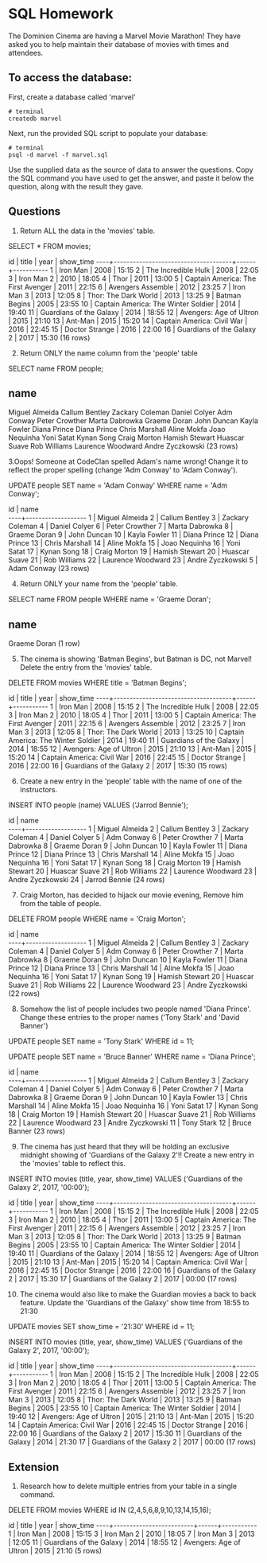 # SQL Homework

The Dominion Cinema are having a Marvel Movie Marathon! They have asked you to help maintain their database of movies with times and attendees.

## To access the database:

First, create a database called 'marvel'

```
# terminal
createdb marvel
```

Next, run the provided SQL script to populate your database:

```
# terminal
psql -d marvel -f marvel.sql
```

Use the supplied data as the source of data to answer the questions.  Copy the SQL command you have used to get the answer, and paste it below the question, along with the result they gave.

## Questions

1. Return ALL the data in the 'movies' table.

SELECT * FROM movies;

id |                title                | year | show_time
----+-------------------------------------+------+-----------
  1 | Iron Man                            | 2008 | 15:15
  2 | The Incredible Hulk                 | 2008 | 22:05
  3 | Iron Man 2                          | 2010 | 18:05
  4 | Thor                                | 2011 | 13:00
  5 | Captain America: The First Avenger  | 2011 | 22:15
  6 | Avengers Assemble                   | 2012 | 23:25
  7 | Iron Man 3                          | 2013 | 12:05
  8 | Thor: The Dark World                | 2013 | 13:25
  9 | Batman Begins                       | 2005 | 23:55
 10 | Captain America: The Winter Soldier | 2014 | 19:40
 11 | Guardians of the Galaxy             | 2014 | 18:55
 12 | Avengers: Age of Ultron             | 2015 | 21:10
 13 | Ant-Man                             | 2015 | 15:20
 14 | Captain America: Civil War          | 2016 | 22:45
 15 | Doctor Strange                      | 2016 | 22:00
 16 | Guardians of the Galaxy 2           | 2017 | 15:30
(16 rows)

2. Return ONLY the name column from the 'people' table

SELECT name FROM people;

name        
-------------------
Miguel Almeida
Callum Bentley
Zackary Coleman
Daniel Colyer
Adm Conway
Peter Crowther
Marta Dabrowka
Graeme Doran
John Duncan
Kayla Fowler
Diana Prince
Diana Prince
Chris Marshall
Aline Mokfa
Joao Nequinha
Yoni Satat
Kynan Song
Craig Morton
Hamish Stewart
Huascar Suave
Rob Williams
Laurence Woodward
Andre Zyczkowski
(23 rows)



3.Oops! Someone at CodeClan spelled Adam's name wrong! Change it to reflect the proper spelling (change 'Adm Conway' to 'Adam Conway').

UPDATE people
SET name = 'Adam Conway'
WHERE name = 'Adm Conway';

id |       name        
----+-------------------
  1 | Miguel Almeida
  2 | Callum Bentley
  3 | Zackary Coleman
  4 | Daniel Colyer
  6 | Peter Crowther
  7 | Marta Dabrowka
  8 | Graeme Doran
  9 | John Duncan
 10 | Kayla Fowler
 11 | Diana Prince
 12 | Diana Prince
 13 | Chris Marshall
 14 | Aline Mokfa
 15 | Joao Nequinha
 16 | Yoni Satat
 17 | Kynan Song
 18 | Craig Morton
 19 | Hamish Stewart
 20 | Huascar Suave
 21 | Rob Williams
 22 | Laurence Woodward
 23 | Andre Zyczkowski
  5 | Adam Conway
(23 rows)


4. Return ONLY your name from the 'people' table.

SELECT name FROM people
WHERE name = 'Graeme Doran';

name     
--------------
 Graeme Doran
(1 row)


5. The cinema is showing 'Batman Begins', but Batman is DC, not Marvel! Delete the entry from the 'movies' table.

DELETE FROM movies
WHERE title = 'Batman Begins';

id |                title                | year | show_time
----+-------------------------------------+------+-----------
  1 | Iron Man                            | 2008 | 15:15
  2 | The Incredible Hulk                 | 2008 | 22:05
  3 | Iron Man 2                          | 2010 | 18:05
  4 | Thor                                | 2011 | 13:00
  5 | Captain America: The First Avenger  | 2011 | 22:15
  6 | Avengers Assemble                   | 2012 | 23:25
  7 | Iron Man 3                          | 2013 | 12:05
  8 | Thor: The Dark World                | 2013 | 13:25
 10 | Captain America: The Winter Soldier | 2014 | 19:40
 11 | Guardians of the Galaxy             | 2014 | 18:55
 12 | Avengers: Age of Ultron             | 2015 | 21:10
 13 | Ant-Man                             | 2015 | 15:20
 14 | Captain America: Civil War          | 2016 | 22:45
 15 | Doctor Strange                      | 2016 | 22:00
 16 | Guardians of the Galaxy 2           | 2017 | 15:30
(15 rows)


6. Create a new entry in the 'people' table with the name of one of the instructors.

INSERT INTO people (name)
VALUES ('Jarrod Bennie');

id |       name        
----+-------------------
  1 | Miguel Almeida
  2 | Callum Bentley
  3 | Zackary Coleman
  4 | Daniel Colyer
  5 | Adm Conway
  6 | Peter Crowther
  7 | Marta Dabrowka
  8 | Graeme Doran
  9 | John Duncan
 10 | Kayla Fowler
 11 | Diana Prince
 12 | Diana Prince
 13 | Chris Marshall
 14 | Aline Mokfa
 15 | Joao Nequinha
 16 | Yoni Satat
 17 | Kynan Song
 18 | Craig Morton
 19 | Hamish Stewart
 20 | Huascar Suave
 21 | Rob Williams
 22 | Laurence Woodward
 23 | Andre Zyczkowski
 24 | Jarrod Bennie
(24 rows)


7. Craig Morton, has decided to hijack our movie evening, Remove him from the table of people.

DELETE FROM people
WHERE name = 'Craig Morton';


id |       name        
----+-------------------
  1 | Miguel Almeida
  2 | Callum Bentley
  3 | Zackary Coleman
  4 | Daniel Colyer
  5 | Adm Conway
  6 | Peter Crowther
  7 | Marta Dabrowka
  8 | Graeme Doran
  9 | John Duncan
 10 | Kayla Fowler
 11 | Diana Prince
 12 | Diana Prince
 13 | Chris Marshall
 14 | Aline Mokfa
 15 | Joao Nequinha
 16 | Yoni Satat
 17 | Kynan Song
 19 | Hamish Stewart
 20 | Huascar Suave
 21 | Rob Williams
 22 | Laurence Woodward
 23 | Andre Zyczkowski
(22 rows)


8. Somehow the list of people includes two people named 'Diana Prince'. Change these entries to the proper names ('Tony Stark' and 'David Banner')

UPDATE people
SET name = 'Tony Stark'
WHERE id = 11;

UPDATE people
SET name = 'Bruce Banner'
WHERE name = 'Diana Prince';

id |       name        
----+-------------------
  1 | Miguel Almeida
  2 | Callum Bentley
  3 | Zackary Coleman
  4 | Daniel Colyer
  5 | Adm Conway
  6 | Peter Crowther
  7 | Marta Dabrowka
  8 | Graeme Doran
  9 | John Duncan
 10 | Kayla Fowler
 13 | Chris Marshall
 14 | Aline Mokfa
 15 | Joao Nequinha
 16 | Yoni Satat
 17 | Kynan Song
 18 | Craig Morton
 19 | Hamish Stewart
 20 | Huascar Suave
 21 | Rob Williams
 22 | Laurence Woodward
 23 | Andre Zyczkowski
 11 | Tony Stark
 12 | Bruce Banner
(23 rows)


9. The cinema has just heard that they will be holding an exclusive midnight showing of 'Guardians of the Galaxy 2'!! Create a new entry in the 'movies' table to reflect this.


INSERT INTO movies (title, year, show_time)
VALUES ('Guardians of the Galaxy 2', 2017, '00:00');

id |                title                | year | show_time
----+-------------------------------------+------+-----------
  1 | Iron Man                            | 2008 | 15:15
  2 | The Incredible Hulk                 | 2008 | 22:05
  3 | Iron Man 2                          | 2010 | 18:05
  4 | Thor                                | 2011 | 13:00
  5 | Captain America: The First Avenger  | 2011 | 22:15
  6 | Avengers Assemble                   | 2012 | 23:25
  7 | Iron Man 3                          | 2013 | 12:05
  8 | Thor: The Dark World                | 2013 | 13:25
  9 | Batman Begins                       | 2005 | 23:55
 10 | Captain America: The Winter Soldier | 2014 | 19:40
 11 | Guardians of the Galaxy             | 2014 | 18:55
 12 | Avengers: Age of Ultron             | 2015 | 21:10
 13 | Ant-Man                             | 2015 | 15:20
 14 | Captain America: Civil War          | 2016 | 22:45
 15 | Doctor Strange                      | 2016 | 22:00
 16 | Guardians of the Galaxy 2           | 2017 | 15:30
 17 | Guardians of the Galaxy 2           | 2017 | 00:00
(17 rows)


10. The cinema would also like to make the Guardian movies a back to back feature. Update the 'Guardians of the Galaxy' show time from 18:55 to 21:30

UPDATE movies
SET show_time = '21:30'
WHERE id = 11;

INSERT INTO movies (title, year, show_time)
VALUES ('Guardians of the Galaxy 2', 2017, '00:00');

id |                title                | year | show_time
----+-------------------------------------+------+-----------
  1 | Iron Man                            | 2008 | 15:15
  2 | The Incredible Hulk                 | 2008 | 22:05
  3 | Iron Man 2                          | 2010 | 18:05
  4 | Thor                                | 2011 | 13:00
  5 | Captain America: The First Avenger  | 2011 | 22:15
  6 | Avengers Assemble                   | 2012 | 23:25
  7 | Iron Man 3                          | 2013 | 12:05
  8 | Thor: The Dark World                | 2013 | 13:25
  9 | Batman Begins                       | 2005 | 23:55
 10 | Captain America: The Winter Soldier | 2014 | 19:40
 12 | Avengers: Age of Ultron             | 2015 | 21:10
 13 | Ant-Man                             | 2015 | 15:20
 14 | Captain America: Civil War          | 2016 | 22:45
 15 | Doctor Strange                      | 2016 | 22:00
 16 | Guardians of the Galaxy 2           | 2017 | 15:30
 11 | Guardians of the Galaxy             | 2014 | 21:30
 17 | Guardians of the Galaxy 2           | 2017 | 00:00
(17 rows)


## Extension

1. Research how to delete multiple entries from your table in a single command.

DELETE FROM movies WHERE id IN (2,4,5,6,8,9,10,13,14,15,16);

id |          title          | year | show_time
----+-------------------------+------+-----------
 1 | Iron Man                | 2008 | 15:15
 3 | Iron Man 2              | 2010 | 18:05
 7 | Iron Man 3              | 2013 | 12:05
11 | Guardians of the Galaxy | 2014 | 18:55
12 | Avengers: Age of Ultron | 2015 | 21:10
(5 rows)
